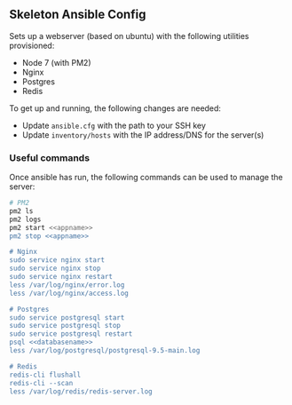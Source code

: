 Skeleton Ansible Config
-----------------------

Sets up a webserver (based on ubuntu) with the following utilities provisioned:

- Node 7 (with PM2)
- Nginx
- Postgres
- Redis

To get up and running, the following changes are needed:

- Update `ansible.cfg` with the path to your SSH key
- Update `inventory/hosts` with the IP address/DNS for the server(s)

### Useful commands

Once ansible has run, the following commands can be used to manage the server:

```bash
# PM2
pm2 ls
pm2 logs
pm2 start <<appname>>
pm2 stop <<appname>>

# Nginx
sudo service nginx start 
sudo service nginx stop 
sudo service nginx restart 
less /var/log/nginx/error.log
less /var/log/nginx/access.log

# Postgres
sudo service postgresql start
sudo service postgresql stop
sudo service postgresql restart
psql <<databasename>>
less /var/log/postgresql/postgresql-9.5-main.log

# Redis
redis-cli flushall
redis-cli --scan
less /var/log/redis/redis-server.log
```
